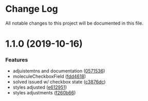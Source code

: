 # Change Log

All notable changes to this project will be documented in this file.

<a name="1.1.0"></a>
# 1.1.0 (2019-10-16)


### Features

* adjuistemtns and documentation ([0571536](https://github.com/SUI-Components/sui-components/commit/0571536))
* moleculeCheckboxField ([fdd4618](https://github.com/SUI-Components/sui-components/commit/fdd4618))
* solved issued w/ checkbox state ([c3876dc](https://github.com/SUI-Components/sui-components/commit/c3876dc))
* styles adjusted ([e612951](https://github.com/SUI-Components/sui-components/commit/e612951))
* styles adjustments ([f260b66](https://github.com/SUI-Components/sui-components/commit/f260b66))



